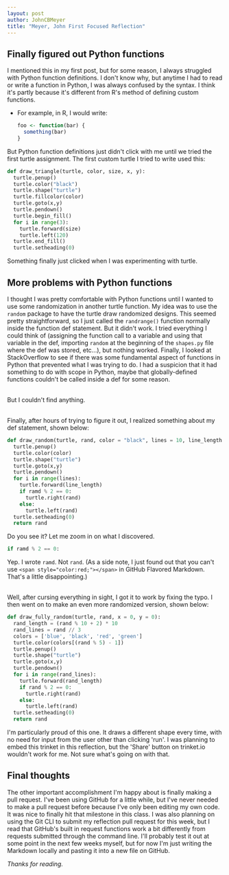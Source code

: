 ```yaml
---
layout: post
author: JohnCBMeyer
title: "Meyer, John First Focused Reflection"
---
```


## Finally figured out Python functions
I mentioned this in my first post, but for some reason, I always struggled with 
Python function definitions. I don't know why, but anytime I had to read or write
a function in Python, I was always confused by the syntax. I think it's partly
because it's different from R's method of defining custom functions. </br>
- For example, in R, I would write:
  
  ```r
  foo <- function(bar) {
    something(bar)
  }
  ```

But Python function definitions just didn't click with me until we tried the
first turtle assignment. The first custom turtle I tried to write used this:

```python
def draw_triangle(turtle, color, size, x, y):
  turtle.penup()
  turtle.color("black")
  turtle.shape("turtle")
  turtle.fillcolor(color)
  turtle.goto(x,y)
  turtle.pendown()
  turtle.begin_fill()
  for i in range(3):
    turtle.forward(size)
    turtle.left(120)
  turtle.end_fill()
  turtle.setheading(0)
```

Something finally just clicked when I was experimenting with turtle.

## More problems with Python functions
I thought I was pretty comfortable with Python functions until I wanted to use
some randomization in another turtle function. My idea was to use the `random`
package to have the turtle draw randomized designs. This seemed pretty
straightforward, so I just called the `randrange()` function normally inside the
function def statement. But it didn't work. I tried everything I could think of
(assigning the function call to a variable and using that variable in the def,
importing `random` at the beginning of the `shapes.py` file where the def was
stored, etc...), but nothing worked. Finally, I looked at StackOverflow to see
if there was some fundamental aspect of functions in Python that prevented what
I was trying to do. I had a suspicion that it had something to do with scope in
Python, maybe that globally-defined functions couldn't be called inside a def for
some reason. </br></br>

But I couldn't find anything. </br></br>

Finally, after hours of trying to figure it out, I realized something about my
def statement, shown below:

```python
def draw_random(turtle, rand, color = "black", lines = 10, line_length = 10, x = 0, y = 0):
  turtle.penup()
  turtle.color(color)
  turtle.shape("turtle")
  turtle.goto(x,y)
  turtle.pendown()
  for i in range(lines):
    turtle.forward(line_length)
    if ramd % 2 == 0:
      turtle.right(rand)
    else:
      turtle.left(rand)
  turtle.setheading(0)
  return rand
```

Do you see it? Let me zoom in on what I discovered.

```python
if ramd % 2 == 0:
```

Yep. I wrote `ramd`. Not `rand`. (As a side note,
I just found out that you can't use `<span style="color:red;"></span>`
in GitHub Flavored Markdown. That's a little disappointing.)</br></br>

Well, after cursing everything in sight, I got it to work by fixing the typo. I
then went on to make an even more randomized version, shown below:

```python
def draw_fully_random(turtle, rand, x = 0, y = 0):
  rand_length = (rand % 10 + 2) * 10
  rand_lines = rand // 3
  colors = ['blue', 'black', 'red', 'green']
  turtle.color(colors[(rand % 5) - 1])
  turtle.penup()
  turtle.shape("turtle")
  turtle.goto(x,y)
  turtle.pendown()
  for i in range(rand_lines):
    turtle.forward(rand_length)
    if rand % 2 == 0:
      turtle.right(rand)
    else:
      turtle.left(rand)
  turtle.setheading(0)
  return rand
  ```
I'm particularly proud of this one. It draws a different shape every time, with
no need for input from the user other than clicking 'run'. I was planning to embed
this trinket in this reflection, but the 'Share' button on trinket.io wouldn't
work for me. Not sure what's going on with that.

## Final thoughts
The other important accomplishment I'm happy about is finally making a pull
request. I've been using GitHub for a little while, but I've never needed to make
a pull request before because I've only been editing my own code. It was nice to
finally hit that milestone in this class. I was also planning on using the Git
CLI to submit my reflection pull request for this week, but I read that GitHub's
built in request functions work a bit differently from requests submitted through
the command line. I'll probably test it out at some point in the next few weeks
myself, but for now I'm just writing the Markdown locally and pasting it into a 
new file on GitHub.

<em>Thanks for reading.</em>
